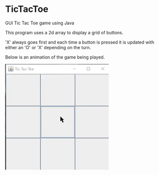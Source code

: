 # TicTacToe
GUI Tic Tac Toe game using Java

This program uses a 2d array to display a grid of buttons.

'X' always goes first and each time a button is pressed it is updated with either
an 'O' or 'X' depending on the turn.

Below is an animation of the game being played.

![Animated gif](animation.gif "Animation that shows game")


